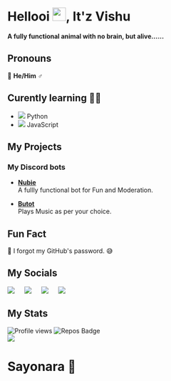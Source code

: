 # Hellooi <img src="https://raw.githubusercontent.com/MartinHeinz/MartinHeinz/master/wave.gif" width="30px">, It'z Vishu  
**A fully functional animal with no brain, but alive......**

## Pronouns
👨 **He/Him** ♂️


## Curently learning 👨‍💻
- <img src="http://www.simpleimageresizer.com/_uploads/photos/b682344e/kisspng-python-programming-language-computer-programming-language-5acfdc365292a6.6915108915235717663382_2_15x15.png"> Python
- <img src="http://www.simpleimageresizer.com/_uploads/photos/b682344e/1024px-Unofficial_JavaScript_logo_2.svg_15x15.png"> JavaScript


## My Projects
### My Discord bots
 - [**Nubie**](https://discord.com/oauth2/authorize?client_id=825620212615086090&permissions=3664966&redirect_uri=https://discord.com/oauth2/authorize%3Fclient_id%3D825620212615086090%26permissions%3D8%26scope%3Dbot&scope=bot) <br/>
 A fullly functional bot for Fun and Moderation.
 
 - [**Butot**](https://discord.com/api/oauth2/authorize?client_id=841538520794923008&permissions=2151009472&scope=bot) <br/>
  Plays Music as per your choice.


## Fun Fact 

🤔 I forgot my GitHub's password. 😅


## My Socials 
[<img src="https://i.ibb.co/qJYL1GN/ezgif-2-3c3ea18e77.png">](https://discord.com/invite/BeCKeNWftj) &emsp; [<img src="https://i.ibb.co/FVBh6z0/ezgif-2-8b0620be26.gif">](https://www.instagram.com/vshoot_mobile)          &emsp;      [<img src="https://i.ibb.co/Kr4b1QW/ezgif-2-a4ca14bec5.gif">](https://twitter.com/VishuBrokeD)   &emsp;   [<img src="https://i.ibb.co/Chyrjg8/ezgif-2-8afb9e7c0c-1.gif">](https://www.youtube.com/c/VshootMobile)


## My Stats
![Profile views](https://gpvc.arturio.dev/VishuPOG) ![Repos Badge](https://badges.pufler.dev/repos/VishuPOG) <br/>
<img src="https://github-readme-stats.vercel.app/api?username=VishuPOG&&show_icons=true&title_color=E45E9D&icon_color=FD0606&text_color=7D0541&bg_color=F8B88B">




# Sayonara 🤚
